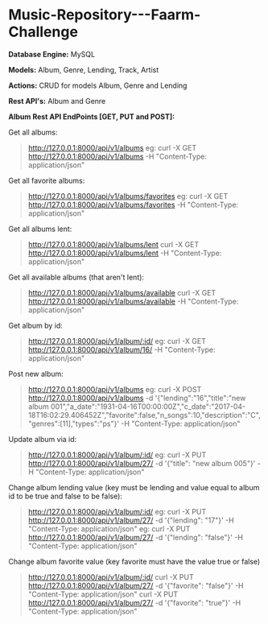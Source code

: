 # Music-Repository---Faarm-Challenge


**Database Engine:** MySQL

**Models:** Album, Genre, Lending, Track, Artist

**Actions:** CRUD for models Album, Genre and Lending

**Rest API's:** Album and Genre

**Album Rest API EndPoints [GET, PUT and POST]:**

Get all albums:

> http://127.0.0.1:8000/api/v1/albums
> eg: curl -X GET http://127.0.0.1:8000/api/v1/albums -H "Content-Type: application/json"

Get all favorite albums:

> http://127.0.0.1:8000/api/v1/albums/favorites
> eg: curl -X GET http://127.0.0.1:8000/api/v1/albums/favorites -H "Content-Type: application/json"

Get all albums lent:

> http://127.0.0.1:8000/api/v1/albums/lent
> curl -X GET http://127.0.0.1:8000/api/v1/albums/lent -H "Content-Type: application/json"

Get all available albums (that aren't lent):

> http://127.0.0.1:8000/api/v1/albums/available
> curl -X GET http://127.0.0.1:8000/api/v1/albums/available -H "Content-Type: application/json"

Get album by id:

> http://127.0.0.1:8000/api/v1/album/:id/
> eg: curl -X GET http://127.0.0.1:8000/api/v1/album/16/ -H "Content-Type: application/json"

Post new album:

> http://127.0.0.1:8000/api/v1/albums
> eg: curl -X POST http://127.0.0.1:8000/api/v1/albums -d '{"lending":"16","title":"new album 001","a_date":"1931-04-16T00:00:00Z","c_date":"2017-04-18T16:02:29.406452Z","favorite":false,"n_songs":10,"description":"C","genres":[11],"types":"ps"}' -H "Content-Type: application/json"

Update album via id:

> http://127.0.0.1:8000/api/v1/album/:id/
> eg: curl -X PUT http://127.0.0.1:8000/api/v1/album/27/ -d '{"title": "new album 005"}' -H "Content-Type: application/json"

Change album lending value (key must be lending and value equal to album id to be true and false to be false):

> http://127.0.0.1:8000/api/v1/album/:id/
> eg: curl -X PUT http://127.0.0.1:8000/api/v1/album/27/ -d  '{"lending": "17"}' -H "Content-Type: application/json"
> eg: curl -X PUT http://127.0.0.1:8000/api/v1/album/27/ -d  '{"lending": "false"}' -H "Content-Type: application/json"

Change album favorite value (key favorite must have the value true or false)

> http://127.0.0.1:8000/api/v1/album/:id/
> curl -X PUT http://127.0.0.1:8000/api/v1/album/27/ -d '{"favorite": "false"}' -H "Content-Type: application/json"
> curl -X PUT http://127.0.0.1:8000/api/v1/album/27/ -d '{"favorite": "true"}' -H "Content-Type: application/json"
